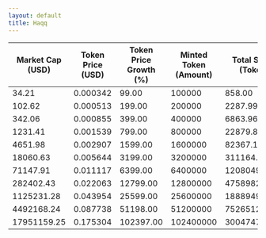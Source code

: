 ```yaml
---
layout: default
title: Haqq
---
```

| Market Cap (USD) | Token Price (USD) | Token Price Growth (%) | Minted Token (Amount) | Total Spent (Token) | Author Revenue (USD) | Platform Mint Fee (USD) |
|------------------|-------------------|------------------------|-----------------------|--------------------|-------------------------|-------------------------|
| 34.21 | 0.000342 | 99.00 | 100000 | 858.00 | 0.77 | 0.08 |
| 102.62 | 0.000513 | 199.00 | 200000 | 2287.99 | 2.05 | 0.21 |
| 342.06 | 0.000855 | 399.00 | 400000 | 6863.96 | 6.16 | 0.62 |
| 1231.41 | 0.001539 | 799.00 | 800000 | 22879.80 | 20.52 | 2.05 |
| 4651.98 | 0.002907 | 1599.00 | 1600000 | 82367.15 | 73.88 | 7.39 |
| 18060.63 | 0.005644 | 3199.00 | 3200000 | 311164.49 | 279.12 | 27.91 |
| 71147.91 | 0.011117 | 6399.00 | 6400000 | 1208049.78 | 1083.64 | 108.36 |
| 282402.43 | 0.022063 | 12799.00 | 12800000 | 4758982.76 | 4268.87 | 426.89 |
| 1125231.28 | 0.043954 | 25599.00 | 25600000 | 18889498.26 | 16944.14 | 1694.41 |
| 4492168.24 | 0.087738 | 51198.00 | 51200000 | 75265127.53 | 67513.88 | 6751.39 |
| 17951159.25 | 0.175304 | 102397.00 | 102400000 | 300474779.06 | 269530.09 | 26953.01 |
